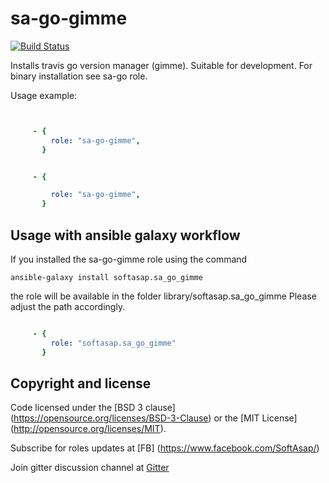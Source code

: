 sa-go-gimme
===========

[![Build Status](https://travis-ci.org/softasap/sa-go-gimme.svg?branch=master)](https://travis-ci.org/softasap/sa-go-gimme)

Installs travis go version manager (gimme). Suitable for development. For binary installation see sa-go role.


Usage example:

```YAML


     - {
         role: "sa-go-gimme",
       }


```

```YAML

     - {

         role: "sa-go-gimme",
       }

```


Usage with ansible galaxy workflow
----------------------------------

If you installed the sa-go-gimme role using the command

`
   ansible-galaxy install softasap.sa_go_gimme
`

the role will be available in the folder library/softasap.sa_go_gimme
Please adjust the path accordingly.

```YAML

     - {
         role: "softasap.sa_go_gimme"
       }

```




Copyright and license
---------------------


Code licensed under the [BSD 3 clause] (https://opensource.org/licenses/BSD-3-Clause) or the [MIT License] (http://opensource.org/licenses/MIT).

Subscribe for roles updates at [FB] (https://www.facebook.com/SoftAsap/)

Join gitter discussion channel at [Gitter](https://gitter.im/softasap)
